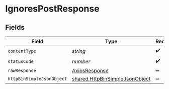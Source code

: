 # IgnoresPostResponse


## Fields

| Field                                                                            | Type                                                                             | Required                                                                         | Description                                                                      |
| -------------------------------------------------------------------------------- | -------------------------------------------------------------------------------- | -------------------------------------------------------------------------------- | -------------------------------------------------------------------------------- |
| `contentType`                                                                    | *string*                                                                         | :heavy_check_mark:                                                               | N/A                                                                              |
| `statusCode`                                                                     | *number*                                                                         | :heavy_check_mark:                                                               | N/A                                                                              |
| `rawResponse`                                                                    | [AxiosResponse](https://axios-http.com/docs/res_schema)                          | :heavy_minus_sign:                                                               | N/A                                                                              |
| `httpBinSimpleJsonObject`                                                        | [shared.HttpBinSimpleJsonObject](../../models/shared/httpbinsimplejsonobject.md) | :heavy_minus_sign:                                                               | OK                                                                               |